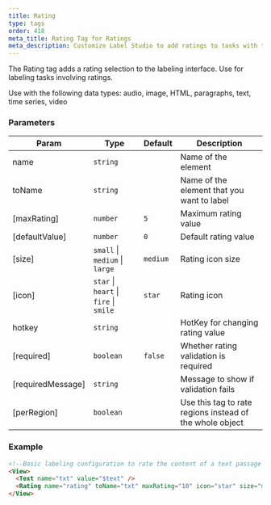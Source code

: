 ```yaml
---
title: Rating
type: tags
order: 418
meta_title: Rating Tag for Ratings
meta_description: Customize Label Studio to add ratings to tasks with the Rating tag in your machine learning and data science projects.
---
```


The Rating tag adds a rating selection to the labeling interface. Use for labeling tasks involving ratings.

Use with the following data types: audio, image, HTML, paragraphs, text, time series, video

### Parameters

| Param | Type | Default | Description |
| --- | --- | --- | --- |
| name | <code>string</code> |  | Name of the element |
| toName | <code>string</code> |  | Name of the element that you want to label |
| [maxRating] | <code>number</code> | <code>5</code> | Maximum rating value |
| [defaultValue] | <code>number</code> | <code>0</code> | Default rating value |
| [size] | <code>small</code> \| <code>medium</code> \| <code>large</code> | <code>medium</code> | Rating icon size |
| [icon] | <code>star</code> \| <code>heart</code> \| <code>fire</code> \| <code>smile</code> | <code>star</code> | Rating icon |
| hotkey | <code>string</code> |  | HotKey for changing rating value |
| [required] | <code>boolean</code> | <code>false</code> | Whether rating validation is required |
| [requiredMessage] | <code>string</code> |  | Message to show if validation fails |
| [perRegion] | <code>boolean</code> |  | Use this tag to rate regions instead of the whole object |

### Example
```html
<!--Basic labeling configuration to rate the content of a text passage -->
<View>
  <Text name="txt" value="$text" />
  <Rating name="rating" toName="txt" maxRating="10" icon="star" size="medium" />
</View>
```
